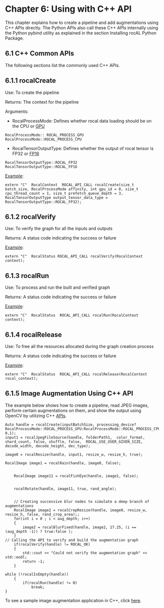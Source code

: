 # Chapter 6: Using with C++ API

This chapter explains how to create a pipeline and add augmentations using C++ APIs directly. The Python APIs also call these C++ APIs internally using the Python pybind utility as explained in the section Installing rocAL Python Package.

## 6.1 C++ Common APIs

The following sections list the commonly used C++ APIs.

## 6.1.1 rocalCreate

Use: To create the pipeline 

Returns: The context for the pipeline

Arguments: 

- RocalProcessMode: Defines whether rocal data loading should be on the CPU or [GPU](https://github.com/ROCm/rocAL/blob/master/rocAL/include/api/rocal_api_types.h#L91)

```
RocalProcessMode:: ROCAL_PROCESS_GPU
RocalProcessMode::ROCAL_PROCESS_CPU
```

- RocalTensorOutputType: Defines whether the output of rocal tensor is FP32 or [FP16](https://github.com/ROCm/rocAL/blob/master/rocAL/include/api/rocal_api_types.h#L124)

```
RocalTensorOutputType::ROCAL_FP32
RocalTensorOutputType::ROCAL_FP16
```

[Example](https://github.com/ROCm/rocAL/blob/master/rocAL/include/api/rocal_api.h#L41):

```
extern "C"  RocalContext  ROCAL_API_CALL rocalCreate(size_t batch_size, RocalProcessMode affinity, int gpu_id = 0, size_t cpu_thread_count = 1, size_t prefetch_queue_depth = 3, RocalTensorOutputType output_tensor_data_type = RocalTensorOutputType::ROCAL_FP32);
```

## 6.1.2 rocalVerify

Use: To verify the graph for all the inputs and outputs

Returns: A status code indicating the success or failure

[Example](https://github.com/ROCm/rocAL/blob/master/rocAL/include/api/rocal_api.h#L47):

```
extern "C"  RocalStatus ROCAL_API_CALL rocalVerify(RocalContext context);
```

## 6.1.3 rocalRun 

Use: To process and run the built and verified graph

Returns: A status code indicating the success or failure

[Example](https://github.com/ROCm/rocAL/blob/master/rocAL/include/api/rocal_api.h#L52):

```
extern "C"  RocalStatus  ROCAL_API_CALL rocalRun(RocalContext context);
```

## 6.1.4 rocalRelease

Use: To free all the resources allocated during the graph creation process

Returns: A status code indicating the success or failure

[Example](https://github.com/ROCm/rocAL/blob/master/rocAL/include/api/rocal_api.h#L57):

```
extern "C"  RocalStatus  ROCAL_API_CALL rocalRelease(RocalContext rocal_context);
```

## 6.1.5 Image Augmentation Using C++ API

The example below shows how to create a pipeline, read JPEG images, perform certain augmentations on them, and show the output using OpenCV by utilizing C++ [APIs](https://github.com/ROCm/rocAL/blob/develop/tests/cpp_api_tests/image_augmentation/image_augmentation.cpp#L103).

```
Auto handle = rocalCreate(inputBatchSize, processing_device?RocalProcessMode::ROCAL_PROCESS_GPU:RocalProcessMode::ROCAL_PROCESS_CPU, 0,1);
input1 = rocalJpegFileSource(handle, folderPath1,  color_format, shard_count, false, shuffle, false,  ROCAL_USE_USER_GIVEN_SIZE, decode_width, decode_height, dec_type);

image0 = rocalResize(handle, input1, resize_w, resize_h, true);

RocalImage image1 = rocalRain(handle, image0, false);


    RocalImage image11 = rocalFishEye(handle, image1, false);


    rocalRotate(handle, image11, true, rand_angle);


    // Creating successive blur nodes to simulate a deep branch of augmentations
    RocalImage image2 = rocalCropResize(handle, image0, resize_w, resize_h, false, rand_crop_area);;
    for(int i = 0 ; i < aug_depth; i++)
    {
        image2 = rocalBlurFixed(handle, image2, 17.25, (i == (aug_depth -1)) ? true:false );
    }
// Calling the API to verify and build the augmentation graph
    if(rocalVerify(handle) != ROCAL_OK)
    {
        std::cout << "Could not verify the augmentation graph" << std::endl;
        return -1;
    }

while (!rocalIsEmpty(handle))
    {
        if(rocalRun(handle) != 0)
            break;
}
```

To see a sample image augmentation application in C++, click [here](https://github.com/ROCm/rocAL/tree/develop/tests/cpp_api_tests/image_augmentation). 
